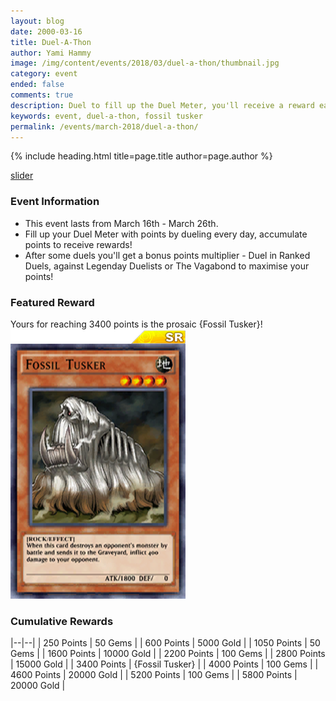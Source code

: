```yaml
---
layout: blog
date: 2000-03-16
title: Duel-A-Thon
author: Yami Hammy
image: /img/content/events/2018/03/duel-a-thon/thumbnail.jpg
category: event
ended: false
comments: true
description: Duel to fill up the Duel Meter, you'll receive a reward each time you fill it up all the way!
keywords: event, duel-a-thon, fossil tusker
permalink: /events/march-2018/duel-a-thon/
---
```


{% include heading.html title=page.title author=page.author %}

[slider](/img/content/events/2018/03/duel-a-thon/slider.jpg)

### Event Information 
- This event lasts from March 16th - March 26th.
- Fill up your Duel Meter with points by dueling every day, accumulate points to receive rewards!
- After some duels you'll get a bonus points multiplier - Duel in Ranked Duels, against Legenday Duelists or The Vagabond to maximise your points!

### Featured Reward

Yours for reaching 3400 points is the prosaic {Fossil Tusker}!
![Card Image](/img/content/events/2018/03/duel-a-thon/card.png)

### Cumulative Rewards

|--|--|
| 250 Points | 50 Gems |
| 600 Points | 5000 Gold |
| 1050 Points | 50 Gems |
| 1600 Points | 10000 Gold |
| 2200 Points | 100 Gems |
| 2800 Points | 15000 Gold |
| 3400 Points | {Fossil Tusker} |
| 4000 Points | 100 Gems |
| 4600 Points | 20000 Gold |
| 5200 Points | 100 Gems |
| 5800 Points | 20000 Gold |



